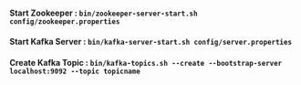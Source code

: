 #### Start Zookeeper : `bin/zookeeper-server-start.sh config/zookeeper.properties`

#### Start Kafka Server : `bin/kafka-server-start.sh config/server.properties`

#### Create Kafka Topic :  `bin/kafka-topics.sh --create --bootstrap-server localhost:9092 --topic topicname`
